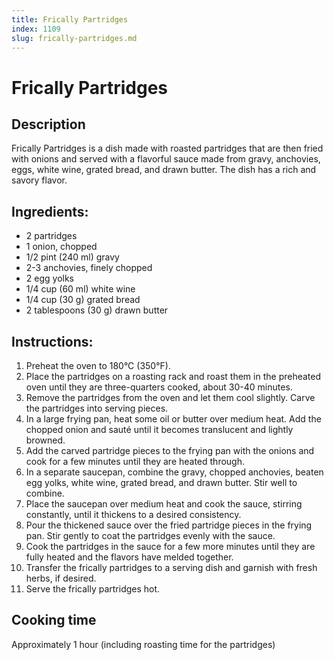 ```yaml
---
title: Frically Partridges
index: 1109
slug: frically-partridges.md
---
```


# Frically Partridges

## Description
Frically Partridges is a dish made with roasted partridges that are then fried with onions and served with a flavorful sauce made from gravy, anchovies, eggs, white wine, grated bread, and drawn butter. The dish has a rich and savory flavor.

## Ingredients:
- 2 partridges
- 1 onion, chopped
- 1/2 pint (240 ml) gravy
- 2-3 anchovies, finely chopped
- 2 egg yolks
- 1/4 cup (60 ml) white wine
- 1/4 cup (30 g) grated bread
- 2 tablespoons (30 g) drawn butter

## Instructions:
1. Preheat the oven to 180°C (350°F).
2. Place the partridges on a roasting rack and roast them in the preheated oven until they are three-quarters cooked, about 30-40 minutes.
3. Remove the partridges from the oven and let them cool slightly. Carve the partridges into serving pieces.
4. In a large frying pan, heat some oil or butter over medium heat. Add the chopped onion and sauté until it becomes translucent and lightly browned.
5. Add the carved partridge pieces to the frying pan with the onions and cook for a few minutes until they are heated through.
6. In a separate saucepan, combine the gravy, chopped anchovies, beaten egg yolks, white wine, grated bread, and drawn butter. Stir well to combine.
7. Place the saucepan over medium heat and cook the sauce, stirring constantly, until it thickens to a desired consistency.
8. Pour the thickened sauce over the fried partridge pieces in the frying pan. Stir gently to coat the partridges evenly with the sauce.
9. Cook the partridges in the sauce for a few more minutes until they are fully heated and the flavors have melded together.
10. Transfer the frically partridges to a serving dish and garnish with fresh herbs, if desired.
11. Serve the frically partridges hot.

## Cooking time
Approximately 1 hour (including roasting time for the partridges)